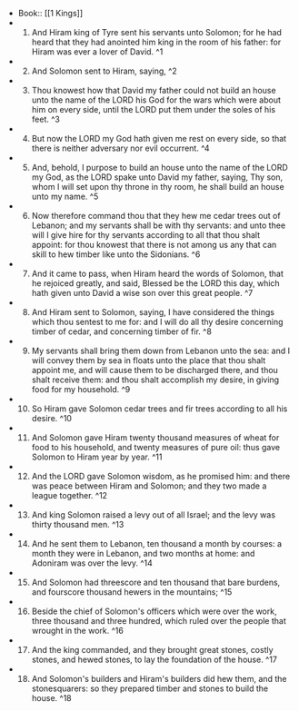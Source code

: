 - Book:: [[1 Kings]]
- 1. And Hiram king of Tyre sent his servants unto Solomon; for he had heard that they had anointed him king in the room of his father: for Hiram was ever a lover of David. ^1
- 2. And Solomon sent to Hiram, saying, ^2
- 3. Thou knowest how that David my father could not build an house unto the name of the LORD his God for the wars which were about him on every side, until the LORD put them under the soles of his feet. ^3
- 4. But now the LORD my God hath given me rest on every side, so that there is neither adversary nor evil occurrent. ^4
- 5. And, behold, I purpose to build an house unto the name of the LORD my God, as the LORD spake unto David my father, saying, Thy son, whom I will set upon thy throne in thy room, he shall build an house unto my name. ^5
- 6. Now therefore command thou that they hew me cedar trees out of Lebanon; and my servants shall be with thy servants: and unto thee will I give hire for thy servants according to all that thou shalt appoint: for thou knowest that there is not among us any that can skill to hew timber like unto the Sidonians. ^6
- 7. And it came to pass, when Hiram heard the words of Solomon, that he rejoiced greatly, and said, Blessed be the LORD this day, which hath given unto David a wise son over this great people. ^7
- 8. And Hiram sent to Solomon, saying, I have considered the things which thou sentest to me for: and I will do all thy desire concerning timber of cedar, and concerning timber of fir. ^8
- 9. My servants shall bring them down from Lebanon unto the sea: and I will convey them by sea in floats unto the place that thou shalt appoint me, and will cause them to be discharged there, and thou shalt receive them: and thou shalt accomplish my desire, in giving food for my household. ^9
- 10. So Hiram gave Solomon cedar trees and fir trees according to all his desire. ^10
- 11. And Solomon gave Hiram twenty thousand measures of wheat for food to his household, and twenty measures of pure oil: thus gave Solomon to Hiram year by year. ^11
- 12. And the LORD gave Solomon wisdom, as he promised him: and there was peace between Hiram and Solomon; and they two made a league together. ^12
- 13. And king Solomon raised a levy out of all Israel; and the levy was thirty thousand men. ^13
- 14. And he sent them to Lebanon, ten thousand a month by courses: a month they were in Lebanon, and two months at home: and Adoniram was over the levy. ^14
- 15. And Solomon had threescore and ten thousand that bare burdens, and fourscore thousand hewers in the mountains; ^15
- 16. Beside the chief of Solomon's officers which were over the work, three thousand and three hundred, which ruled over the people that wrought in the work. ^16
- 17. And the king commanded, and they brought great stones, costly stones, and hewed stones, to lay the foundation of the house. ^17
- 18. And Solomon's builders and Hiram's builders did hew them, and the stonesquarers: so they prepared timber and stones to build the house. ^18
